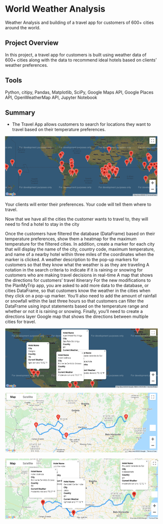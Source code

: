 # World Weather Analysis 
Weather Analysis and building of a travel app for customers of 600+ cities around the world.

## Project Overview
In this project, a travel app for customers is built using weather data of 600+ cities along with the data to recommend ideal hotels based on clients’ weather preferences.

## Tools
Python, citipy, Pandas, Matplotlib, SciPy, Google Maps API, Google Places API, OpenWeatherMap API, Jupyter Notebook

## Summary
- The Travel App allows customers to search for locations they want to travel based on their temperature preferences.

![alt text](image/map_markers.png)

Your clients will enter their preferences. Your code will tell them where to travel.

Now that we have all the cities the customer wants to travel to, they will need to find a hotel to stay in the city

Once the customers have filtered the database (DataFrame) based on their temperature preferences, show them a heatmap for the maximum temperature for the filtered cities. In addition, create a marker for each city that will display the name of the city, country code, maximum temperature, and name of a nearby hotel within three miles of the coordinates when the marker is clicked.
A weather description to the pop-up markers for customers so that they know what the weather is as they are traveling
A notation in the search criteria to indicate if it is raining or snowing for customers who are making travel decisions in real-time
A map that shows the directions for customers’ travel itinerary
For the new modifications to the PlanMyTrip app, you are asked to add more data to the database, or cities DataFrame, so that customers know the weather in the cities when they click on a pop-up marker. You’ll also need to add the amount of rainfall or snowfall within the last three hours so that customers can filter the DataFrame using input statements based on the temperature range and whether or not it is raining or snowing. Finally, you’ll need to create a directions layer Google map that shows the directions between multiple cities for travel.



![alt text](image/WeatherPy_vacation_map.png)


![alt text](image/WeatherPy_travel_map.png)


![alt text](image/WeatherPy_travel_map_markers.png)

